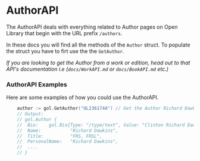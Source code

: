 # AuthorAPI
The AuthorAPI deals with everything related to Author pages on Open Library that begin with the URL prefix `/authors`.

In these docs you will find all the methods of the `Author` struct. To populate the struct you have to firt use the the `GetAuthor`.

*If you are looking to get the Author from a work or edition, head out to that API's documentation i.e (`docs/WorkAPI.md` or `docs/BookAPI.md` etc.)*

### AuthorAPI Examples
Here are some examples of how you could use the AuthorAPI.
```go
    author := gol.GetAuthor("OL236174A") // Get the Author Richard Dawkins
    // Output:
    // gol.Author {
	//  Bio:    gol.Bio{Type: "/type/text", Value: "Clinton Richard Dawkins, FRS, FRSL is a British ethologist, evolutionary biologist and popular science author..."},
	//  Name:           "Richard Dawkins",
	//  Title:          "FRS, FRSL",
	//  PersonalName:   "Richard Dawkins",
	//  ....
    // }
```